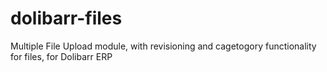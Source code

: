 # dolibarr-files
Multiple File Upload module, with revisioning and cagetogory functionality for files, for Dolibarr ERP 